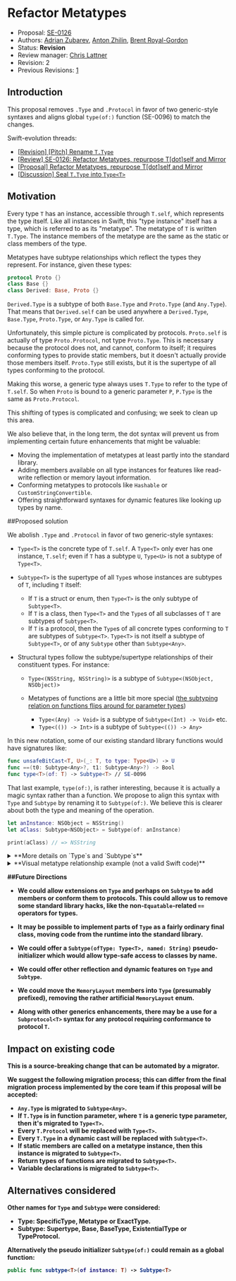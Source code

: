 # Refactor Metatypes

* Proposal: [SE-0126](0126-refactor-metatypes-repurpose-t-dot-self-and-mirror.md)
* Authors: [Adrian Zubarev](https://github.com/DevAndArtist), [Anton Zhilin](https://github.com/Anton3), [Brent Royal-Gordon](https://github.com/brentdax)
* Status: **Revision**
* Review manager: [Chris Lattner](http://github.com/lattner)
* Revision: 2
* Previous Revisions: [1](https://github.com/apple/swift-evolution/blob/83707b0879c83dcde778f8163f5768212736fdc2/proposals/0126-refactor-metatypes-repurpose-t-dot-self-and-mirror.md)

## Introduction

This proposal removes `.Type` and `.Protocol` in favor of two generic-style syntaxes and aligns global `type(of:)` function (SE-0096) to match the changes.

Swift-evolution threads: 

* [\[Revision\] \[Pitch\] Rename `T.Type`](https://lists.swift.org/pipermail/swift-evolution/Week-of-Mon-20160718/025115.html)
* [\[Review\] SE-0126: Refactor Metatypes, repurpose T[dot]self and Mirror]()
* [\[Proposal\] Refactor Metatypes, repurpose T[dot]self and Mirror](https://lists.swift.org/pipermail/swift-evolution/Week-of-Mon-20160718/024772.html) 
* [\[Discussion\] Seal `T.Type` into `Type<T>`](https://lists.swift.org/pipermail/swift-evolution/Week-of-Mon-20160704/023818.html)

## Motivation

Every type `T` has an instance, accessible through `T.self`, which represents the type itself. Like all instances in Swift, this "type instance" itself has a type, which is referred to as its "metatype". The metatype of `T` is written `T.Type`. The instance members of the metatype are the same as the static or class members of the type.

Metatypes have subtype relationships which reflect the types they represent. For instance, given these types:

```swift
protocol Proto {}
class Base {}
class Derived: Base, Proto {}
```

`Derived.Type` is a subtype of both `Base.Type` and `Proto.Type` (and `Any.Type`). That means that `Derived.self` can be used anywhere a `Derived.Type`, `Base.Type`, `Proto.Type`, or `Any.Type` is called for.

Unfortunately, this simple picture is complicated by protocols. `Proto.self` is actually of type `Proto.Protocol`, not type `Proto.Type`. This is necessary because the protocol does not, and cannot, conform to itself; it requires conforming types to provide static members, but it doesn't actually provide those members itself. `Proto.Type` still exists, but it is the supertype of all types conforming to the protocol.

Making this worse, a generic type always uses `T.Type` to refer to the type of `T.self`. So when `Proto` is bound to a generic parameter `P`, `P.Type` is the same as `Proto.Protocol`.

This shifting of types is complicated and confusing; we seek to clean up this area.

We also believe that, in the long term, the dot syntax will prevent us from implementing certain future enhancements that might be valuable:

* Moving the implementation of metatypes at least partly into the standard library.
* Adding members available on all type instances for features like read-write reflection or memory layout information.
* Conforming metatypes to protocols like `Hashable` or `CustomStringConvertible`.
* Offering straightforward syntaxes for dynamic features like looking up types by name.

##Proposed solution

We abolish `.Type` and `.Protocol` in favor of two generic-style syntaxes:

* `Type<T>` is the concrete type of `T.self`. A `Type<T>` only ever has one instance, `T.self`; even if `T` has a subtype `U`, `Type<U>` is not a subtype of `Type<T>`.
 
* `Subtype<T>` is the supertype of all `Type`s whose instances are subtypes of `T`, including `T` itself:
  * If `T` is a struct or enum, then `Type<T>` is the only subtype of `Subtype<T>`.
  * If `T` is a class, then `Type<T>` and the `Type`s of all subclasses of `T` are subtypes of `Subtype<T>`.
  * If `T` is a protocol, then the `Type`s of all concrete types conforming to `T` are subtypes of `Subtype<T>`. `Type<T>` is not itself a subtype of `Subtype<T>`, or of any `Subtype` other than `Subtype<Any>`.

* Structural types follow the subtype/supertype relationships of their constituent types. For instance:
  * `Type<(NSString, NSString)>` is a subtype of `Subtype<(NSObject, NSObject)>`
  * Metatypes of functions are a little bit more special ([the subtyping relation on functions flips around for parameter types](https://en.wikipedia.org/wiki/Covariance_and_contravariance_(computer_science)))
  
    * `Type<(Any) -> Void>` is a subtype of `Subtype<(Int) -> Void>` etc.
    * `Type<(()) -> Int>` is a subtype of `Subtype<(()) -> Any>`

In this new notation, some of our existing standard library functions would have signatures like:

```swift
func unsafeBitCast<T, U>(_: T, to type: Type<U>) -> U
func ==(t0: Subtype<Any>?, t1: Subtype<Any>?) -> Bool
func type<T>(of: T) -> Subtype<T> // SE-0096
```

That last example, `type(of:)`, is rather interesting, because it is actually a magic syntax rather than a function. We propose to align this syntax with `Type` and `Subtype` by renaming it to `Subtype(of:)`. We believe this is clearer about both the type and meaning of the operation.

```swift
let anInstance: NSObject = NSString()
let aClass: Subtype<NSObject> = Subtype(of: anInstance)

print(aClass) // => NSString
```

<details><summary>**More details on `Type`s and `Subtype`s**</summary>
* Every static or class member of `T` which can be called on all subtypes is an instance member of `Subtype<T>`. That includes:

  * Static/class properties and methods
  * Required initializers (as methods named `init`)
  * Unbound instance methods

* The `Type<T>` of a concrete type `T` has all of the members required by `Subtype<T>`, plus non-required initializers.

* The `Type<T>` of a protocol `T` includes only unbound instance methods of `T`.

* If `T` conforms to `P`, then `Subtype<T>` is a subtype of `Subtype<P>`, even if `T` is a protocol.

* The type of `Subtype<T>.self` is `Type<Subtype<T>>`.
* The type of `Type<T>.self` is `Type<Type<T>>`, which is not a subtype of any type except `Subtype<Type<T>>`. There is an infinite regress of `Type<...<Type<T>>>`s.

* `Subtype`s are abstract types similar to class-bound protocols; they, too, support identity operations. 

* `Type`s are concrete reference types which have identities just like objects do.

 ```swift
 Int.self === Int.self // true
 Int.self === Any.self // false
 ```
</details>
<details><summary>**Visual metatype relationship example (not a valid Swift code)**</summary>
```swift
protocol Foo { 
  static func foo() 
  func instanceMethodFoo()
}

protocol Boo : Foo { 
  static func foo()
  static func boo() 
  func instanceMethodFoo()
  func instanceMethodBoo()
}

class A : Foo { 
  static func foo() { ... } 
  func instanceMethodFoo() { ... }
}

class B : A, Boo { 
  static func boo() { ... } 
  func instanceMethodBoo() { ... }
}

/// Swift generates metatypes along the lines of:
///
/// Syntax: `meta protocol Subtype<T>` - only metatypes can conform to these meta protocols
/// Syntax: `final meta class Type<T>` - metatype
/// Note: `CapturedType` represents `Self` of `T` in `Subtype<T>`

// For Any:
meta protocol Subtype<Any> : meta class {
  var `self`: Self { get }
}

final meta class Type<Any> : Subtype<Any> {
  var `self`: Type<Any> { ... }
}

// For Foo:
meta protocol Subtype<Foo> : Subtype<Any> {
  var `self`: Self { get }
  func foo()
  func instanceMethodFoo(_ `self`: CapturedType) -> (()) -> ()
}

final meta class Type<Foo> : Subtype<Any> {
  var `self`: Type<Foo> { ... }
  func instanceMethodFoo(_ `self`: Foo) -> (()) -> () { ... }
}

// For Boo:
meta protocol Subtype<Boo> : Subtype<Foo> {
  var `self`: Self { get }
  func boo()
  func instanceMethodBoo(_ `self`: CapturedType) -> (()) -> ()
}

final meta class Type<Boo> : Subtype<Any> {
  var `self`: Type<Boo> { ... }
  func instanceMethodFoo(_ `self`: Boo) -> (()) -> () { ... } 
  func instanceMethodBoo(_ `self`: Boo) -> (()) -> () { ... } 
}

// For A:
meta protocol Subtype<A> : Subtype<Foo> {
  var `self`: Self { get }
  func foo()
  func instanceMethodFoo(_ `self`: CapturedType) -> (()) -> ()
}

final meta class Type<A> : Subtype<A> {
  var `self`: Type<A> { ... }
  func foo() { ... }
  func instanceMethodFoo(_ `self`: A) -> (()) -> () { ... }
}

// For B:
meta protocol Subtype<B> : Subtype<A>, Subtype<Boo> {
  var `self`: Self
  func foo()
  func boo()
  func instanceMethodFoo(_ `self`: CapturedType) -> (()) -> ()
  func instanceMethodBoo(_ `self`: CapturedType) -> (()) -> ()
}

final meta class Type<B> : Subtype<B> {
  var `self`: Type<B> { ... }
  func foo() { ... }
  func boo() { ... }
  func instanceMethodFoo(_ `self`: B) -> (()) -> () { ... }
  func instanceMethodBoo(_ `self`: B) -> (()) -> () { ... }
}
```
</details>
<details><summary>**Some examples**</summary>
```swift
// Types:
protocol Foo {}
protocol Boo : Foo {}
class A : Foo {}
class B : A, Boo {}
struct S: Foo {}

// Metatypes:
let a1: Type<A> = A.self           //=> Okay
let p1: Type<Foo> = Foo.self       //=> Okay
let p2: Type<Boo> = C.self         //=> Error -- `C` is not the same as `Foo`

let any_1: Subtype<Any> = A.self   //=> Okay
let any_2: Subtype<Any> = Foo.self //=> Okay

let a_1: Subtype<A> = A.self       //=> Okay
let p_1: Subtype<Foo> = A.self     //=> Okay
let p_2: Subtype<Foo> = Foo.self   //=> Error -- `Type<Foo>` is not a subtype of `Subtype<Foo>`

// Generic functions:
func dynamic<T>(subtype: Subtype<Any>, `is` _: Type<T>) -> Bool {
  return type is Subtype<T>
}

func dynamic<T>(subtype: Subtype<Any>, `as` _: Type<T>) -> Subtype<T>? {
  return type as? Subtype<T>
}

let s1: Type<S> = S.self

dynamic(subtype: s1, is: Foo.self)    //=> true
dynamic(subtype: s1, as: Foo.self)    //=> an `Optional<Subtype<Foo>>`
```
</details>

##Future Directions

* We could allow extensions on `Type` and perhaps on `Subtype` to add members or conform them to protocols. This could allow us to remove some standard library hacks, like the non-`Equatable`-related `==` operators for types.

* It may be possible to implement parts of `Type` as a fairly ordinary final class, moving code from the runtime into the standard library.

* We could offer a `Subtype(ofType: Type<T>, named: String)` pseudo-initializer which would allow type-safe access to classes by name.

* We could offer other reflection and dynamic features on `Type` and `Subtype`.

* We could move the `MemoryLayout` members into `Type` (presumably prefixed), removing the rather artificial `MemoryLayout` enum.

* Along with other generics enhancements, there may be a use for a `Subprotocol<T>` syntax for any protocol requiring conformance to protocol `T`.

## Impact on existing code

This is a source-breaking change that can be automated by a migrator. 

We suggest the following migration process; this can differ from the final migration process implemented by the core team if this proposal will be accepted:

* `Any.Type` is migrated to `Subtype<Any>`.
* If `T.Type` is in function parameter, where `T` is a generic type parameter, then it's migrated to `Type<T>`.
* Every `T.Protocol` will be replaced with `Type<T>`.
* Every `T.Type` in a dynamic cast will be replaced with `Subtype<T>`.
* If static members are called on a metatype instance, then this instance is migrated to `Subtype<T>`.
* Return types of functions are migrated to `Subtype<T>`.
* Variable declarations is migrated to `Subtype<T>`.

## Alternatives considered

Other names for `Type` and `Subtype` were considered:

* Type: SpecificType, Metatype or ExactType.
* Subtype: Supertype, Base, BaseType, ExistentialType or TypeProtocol.

Alternatively the pseudo initializer `Subtype(of:)` could remain as a global function:

```swift
public func subtype<T>(of instance: T) -> Subtype<T>
```
